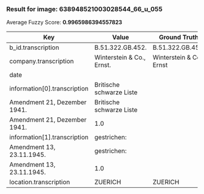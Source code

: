 ### Result for image: 638948521003028544_66_u_055
Average Fuzzy Score: **0.9965986394557823**
<small>

| Key | Value | Ground Truth | Score |
| --- | --- | --- | --- |
| b_id.transcription | B.51.322.GB.452. | B.51.322.GB.452. | 1.0 |
| company.transcription | Winterstein & Co., Ernst. | Winterstein & Co., Ernst | 0.9795918367346939 |
| date |  |  | 1.0 |
| information[0].transcription | Britische schwarze Liste
Amendment 21, Dezember 1941. | Britische schwarze Liste
Amendment 21, Dezember 1941. | 1.0 |
| information[1].transcription | gestrichen:
Amendment 13, 23.11.1945. | gestrichen:
Amendment 13, 23.11.1945. | 1.0 |
| location.transcription | ZUERICH | ZUERICH | 1.0 |

</small>
